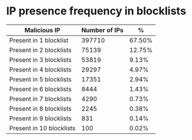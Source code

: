 # IP presence frequency in blocklists
| Malicious IP | Number of IPs | % |
|----|----|----|
| Present in 1 blocklist | 397710 | 67.50% |
| Present in 2 blocklists | 75139 | 12.75% |
| Present in 3 blocklists | 53819 | 9.13% |
| Present in 4 blocklists | 29297 | 4.97% |
| Present in 5 blocklists | 17351 | 2.94% |
| Present in 6 blocklists | 8444 | 1.43% |
| Present in 7 blocklists | 4290 | 0.73% |
| Present in 8 blocklists | 2245 | 0.38% |
| Present in 9 blocklists | 831 | 0.14% |
| Present in 10 blocklists | 100 | 0.02% |
